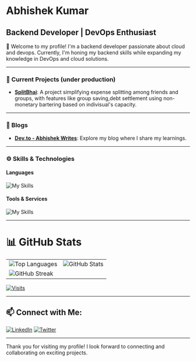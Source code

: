 # Abhishek Kumar
## Backend Developer | DevOps Enthusiast

👋 Welcome to my profile! I'm a backend developer passionate about cloud and devops. Currently, I'm honing my backend skills while expanding my knowledge in DevOps and cloud solutions.

---

### 🚀 Current Projects (under production)
- **[SplitBhai](https://github.com/abhiraj-ku/splitBhai)**: A project simplifying expense splitting among friends and groups, with features like group saving,debt settlement using non-monetary bartering based on indivisual's capacity.

---

### 📝 Blogs
- **[Dev.to - Abhishek Writes](https://dev.to/abhishek_writes)**: Explore my blog where I share my learnings.

---

### ⚙️ Skills & Technologies

#### Languages

![My Skills](https://skillicons.dev/icons?i=javascript,cpp,go)

#### Tools & Services

![My Skills](https://skillicons.dev/icons?i=nodejs,express,mongodb,redis,postgres,docker,aws,postman,bash,linux,git&perline=6)

---

# 📊 GitHub Stats

<table>
  <tr>
    <td>
      <img src="https://github-readme-stats.vercel.app/api/top-langs/?username=abhiraj-ku&theme=onedark&hide_border=false&include_all_commits=false&count_private=false&layout=compact" alt="Top Languages">
    </td>
    <td>
      <img src="https://github-readme-stats.vercel.app/api?username=abhiraj-ku&theme=onedark&hide_border=false&include_all_commits=false&count_private=false" alt="GitHub Stats">      
    </td>
  </tr>
  <tr>
    <td colspan="2">
      <img src="https://github-readme-streak-stats.herokuapp.com/?user=abhiraj-ku&theme=onedark&hide_border=false" alt="GitHub Streak">
    </td>
  </tr>
</table>

[![Visits](https://visitcount.itsvg.in/api?id=abhiraj-ku&icon=0&color=0)](https://visitcount.itsvg.in)

---

## 📫 Connect with Me:
[![LinkedIn](https://img.shields.io/badge/LinkedIn-%230077B5.svg?logo=linkedin&logoColor=white)](https://linkedin.com/in/abhishek-ko)
[![Twitter](https://img.shields.io/badge/Twitter-%230077B5.svg?logo=twitter&logoColor=white)](https://twitter.com/abhirajabhi312)

---

Thank you for visiting my profile! I look forward to connecting and collaborating on exciting projects.
